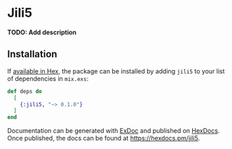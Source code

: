 # Jili5

**TODO: Add description**

## Installation

If [available in Hex](https://hex.pm/docs/publish), the package can be installed
by adding `jili5` to your list of dependencies in `mix.exs`:

```elixir
def deps do
  [
    {:jili5, "~> 0.1.0"}
  ]
end
```

Documentation can be generated with [ExDoc](https://github.com/elixir-lang/ex_doc)
and published on [HexDocs](https://hexdocs.pm). Once published, the docs can
be found at <https://hexdocs.pm/jili5>.


